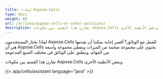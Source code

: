 ```yaml
---
title: لماذا Aspose.Cells
type: docs
weight: 60
url: /ar/java/aspose-cells-or-other-solutions/
description: تقارن هذا القسم بين مكونات Aspose.Cells وبعض الأنظمة الأخرى.
---
```


لماذا يختار المستخدمون Aspose.Cells للعمل مع الوثائق؟ أقصر إجابة يمكننا أن نقدمها هي أن Aspose.Cells يحتوي على مجموعة ضخمة من الميزات ويغطي مجموعة واسعة من المهام، وينطبق على الوثائق في مختلف الصيغ المدعومة.

تقارن هذا القسم بين مكونات Aspose.Cells وبعض الأنظمة الأخرى.

{{< app/cells/assistant language="java" >}}

